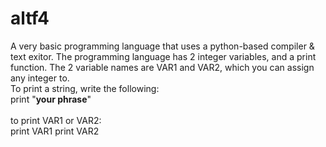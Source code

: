 # altf4
A very basic programming language that uses a python-based compiler &amp; text exitor. The programming language has 2 integer variables, and a print function.
The 2 variable names are VAR1 and VAR2, which you can assign any integer to.
<br/>To print a string, write the following:<br/>
print "__your phrase__"
<br/><br/>
to print VAR1 or VAR2:<br/>
print VAR1
print VAR2
